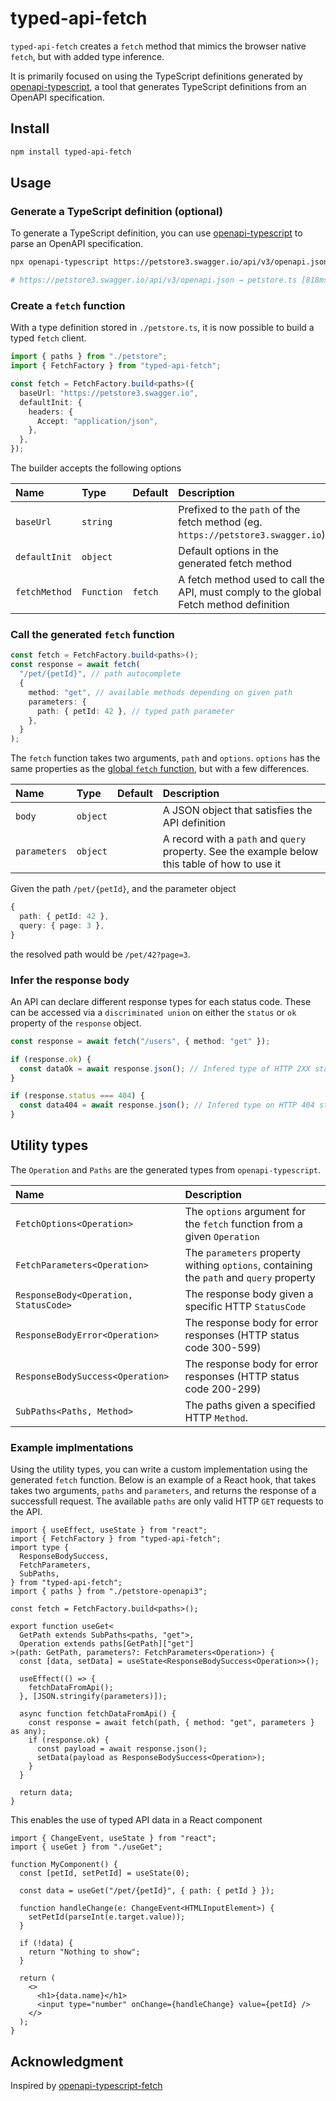 # typed-api-fetch

`typed-api-fetch` creates a `fetch` method that mimics the browser native `fetch`, but with added type inference.

It is primarily focused on using the TypeScript definitions generated by [openapi-typescript](https://github.com/drwpow/openapi-typescript), a tool that generates TypeScript definitions from an OpenAPI specification.

## Install

```bash
npm install typed-api-fetch
```

## Usage

### Generate a TypeScript definition (optional)

To generate a TypeScript definition, you can use [openapi-typescript](https://github.com/drwpow/openapi-typescript) to parse an OpenAPI specification.

```bash
npx openapi-typescript https://petstore3.swagger.io/api/v3/openapi.json --output petstore.ts

# https://petstore3.swagger.io/api/v3/openapi.json → petstore.ts [818ms]
```

### Create a `fetch` function

With a type definition stored in `./petstore.ts`, it is now possible to build a typed `fetch` client.

```ts
import { paths } from "./petstore";
import { FetchFactory } from "typed-api-fetch";

const fetch = FetchFactory.build<paths>({
  baseUrl: "https://petstore3.swagger.io",
  defaultInit: {
    headers: {
      Accept: "application/json",
    },
  },
});
```

The builder accepts the following options

| Name          | Type       | Default | Description                                                                            |
| :------------ | :--------- | :------ | :------------------------------------------------------------------------------------- |
| `baseUrl`     | `string`   |         | Prefixed to the `path` of the fetch method (eg. `https://petstore3.swagger.io`)        |
| `defaultInit` | `object`   |         | Default options in the generated fetch method                                          |
| `fetchMethod` | `Function` | `fetch` | A fetch method used to call the API, must comply to the global Fetch method definition |

### Call the generated `fetch` function

```ts
const fetch = FetchFactory.build<paths>();
const response = await fetch(
  "/pet/{petId}", // path autocomplete
  {
    method: "get", // available methods depending on given path
    parameters: {
      path: { petId: 42 }, // typed path parameter
    },
  }
);
```

The `fetch` function takes two arguments, `path` and `options`. `options` has the same properties as the [global `fetch` function](https://developer.mozilla.org/en-US/docs/Web/API/fetch#options), but with a few differences.

| Name         | Type     | Default | Description                                                                                    |
| :----------- | :------- | :------ | :--------------------------------------------------------------------------------------------- |
| `body`       | `object` |         | A JSON object that satisfies the API definition                                                |
| `parameters` | `object` |         | A record with a `path` and `query` property. See the example below this table of how to use it |

Given the path `/pet/{petId}`, and the parameter object

```ts
{
  path: { petId: 42 },
  query: { page: 3 },
}
```

the resolved path would be `/pet/42?page=3`.

### Infer the response body

An API can declare different response types for each status code.
These can be accessed via a `discriminated union` on either the `status` or `ok` property of the `response` object.

```ts
const response = await fetch("/users", { method: "get" });

if (response.ok) {
  const dataOk = await response.json(); // Infered type of HTTP 2XX status codes
}

if (response.status === 404) {
  const data404 = await response.json(); // Infered type on HTTP 404 status responses
}
```

## Utility types

The `Operation` and `Paths` are the generated types from `openapi-typescript`.

| Name                                  | Description                                                                             |
| :------------------------------------ | :-------------------------------------------------------------------------------------- |
| `FetchOptions<Operation>`             | The `options` argument for the `fetch` function from a given `Operation`                |
| `FetchParameters<Operation>`          | The `parameters` property withing `options`, containing the `path` and `query` property |
| `ResponseBody<Operation, StatusCode>` | The response body given a specific HTTP `StatusCode`                                    |
| `ResponseBodyError<Operation>`        | The response body for error responses (HTTP status code 300-599)                        |
| `ResponseBodySuccess<Operation>`      | The response body for error responses (HTTP status code 200-299)                        |
| `SubPaths<Paths, Method>`             | The paths given a specified HTTP `Method`.                                              |

### Example implmentations

Using the utility types, you can write a custom implementation using the generated `fetch` function. Below is an example of a React hook, that takes takes two arguments, `paths` and `parameters`, and returns the response of a successfull request. The available `paths` are only valid HTTP `GET` requests to the API.

```tsx
import { useEffect, useState } from "react";
import { FetchFactory } from "typed-api-fetch";
import type {
  ResponseBodySuccess,
  FetchParameters,
  SubPaths,
} from "typed-api-fetch";
import { paths } from "./petstore-openapi3";

const fetch = FetchFactory.build<paths>();

export function useGet<
  GetPath extends SubPaths<paths, "get">,
  Operation extends paths[GetPath]["get"]
>(path: GetPath, parameters?: FetchParameters<Operation>) {
  const [data, setData] = useState<ResponseBodySuccess<Operation>>();

  useEffect(() => {
    fetchDataFromApi();
  }, [JSON.stringify(parameters)]);

  async function fetchDataFromApi() {
    const response = await fetch(path, { method: "get", parameters } as any);
    if (response.ok) {
      const payload = await response.json();
      setData(payload as ResponseBodySuccess<Operation>);
    }
  }

  return data;
}
```

This enables the use of typed API data in a React component

```tsx
import { ChangeEvent, useState } from "react";
import { useGet } from "./useGet";

function MyComponent() {
  const [petId, setPetId] = useState(0);

  const data = useGet("/pet/{petId}", { path: { petId } });

  function handleChange(e: ChangeEvent<HTMLInputElement>) {
    setPetId(parseInt(e.target.value));
  }

  if (!data) {
    return "Nothing to show";
  }

  return (
    <>
      <h1>{data.name}</h1>
      <input type="number" onChange={handleChange} value={petId} />
    </>
  );
}
```

## Acknowledgment

Inspired by [openapi-typescript-fetch](https://github.com/ajaishankar/openapi-typescript-fetch)

